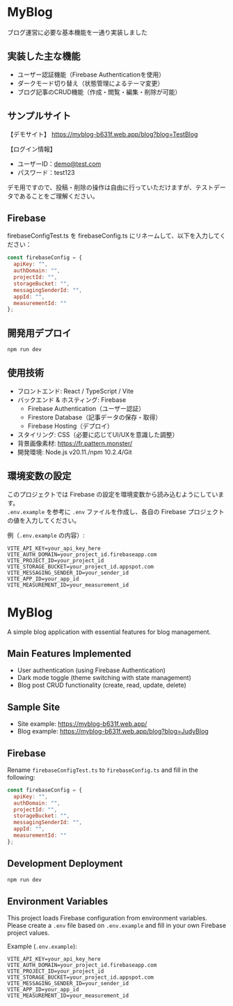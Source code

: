 # MyBlog
ブログ運営に必要な基本機能を一通り実装しました


## 実装した主な機能
- ユーザー認証機能（Firebase Authenticationを使用）
- ダークモード切り替え（状態管理によるテーマ変更）
- ブログ記事のCRUD機能（作成・閲覧・編集・削除が可能）

## サンプルサイト

【デモサイト】
https://myblog-b631f.web.app/blog?blog=TestBlog

【ログイン情報】  
- ユーザーID：demo@test.com
- パスワード：test123

デモ用ですので、投稿・削除の操作は自由に行っていただけますが、テストデータであることをご理解ください。


## Firebase
firebaseConfigTest.ts を firebaseConfig.ts にリネームして、以下を入力してください：
```js
const firebaseConfig = {
  apiKey: "",
  authDomain: "",
  projectId: "",
  storageBucket: "",
  messagingSenderId: "",
  appId: "",
  measurementId: ""
};
```


## 開発用デプロイ
```js
npm run dev
```


## 使用技術
- フロントエンド: React / TypeScript / Vite
- バックエンド & ホスティング: Firebase
  - Firebase Authentication（ユーザー認証）
  - Firestore Database（記事データの保存・取得）
  - Firebase Hosting（デプロイ）
- スタイリング: CSS（必要に応じてUI/UXを意識した調整）
- 背景画像素材: https://fr.pattern.monster/
- 開発環境: Node.js v20.11./npm 10.2.4/Git

## 環境変数の設定
このプロジェクトでは Firebase の設定を環境変数から読み込むようにしています。  
`.env.example` を参考に `.env` ファイルを作成し、各自の Firebase プロジェクトの値を入力してください。

例（`.env.example` の内容）:
```env
VITE_API_KEY=your_api_key_here
VITE_AUTH_DOMAIN=your_project_id.firebaseapp.com
VITE_PROJECT_ID=your_project_id
VITE_STORAGE_BUCKET=your_project_id.appspot.com
VITE_MESSAGING_SENDER_ID=your_sender_id
VITE_APP_ID=your_app_id
VITE_MEASUREMENT_ID=your_measurement_id

```

# MyBlog
A simple blog application with essential features for blog management.

## Main Features Implemented
- User authentication (using Firebase Authentication)
- Dark mode toggle (theme switching with state management)
- Blog post CRUD functionality (create, read, update, delete)

## Sample Site
- Site example: https://myblog-b631f.web.app/
- Blog example: https://myblog-b631f.web.app/blog?blog=JudyBlog

## Firebase
Rename `firebaseConfigTest.ts` to `firebaseConfig.ts` and fill in the following:
```js
const firebaseConfig = {
  apiKey: "",
  authDomain: "",
  projectId: "",
  storageBucket: "",
  messagingSenderId: "",
  appId: "",
  measurementId: ""
};

```

## Development Deployment
```js
npm run dev
```

## Environment Variables
This project loads Firebase configuration from environment variables.  
Please create a `.env` file based on `.env.example` and fill in your own Firebase project values.

Example (`.env.example`):
```env
VITE_API_KEY=your_api_key_here
VITE_AUTH_DOMAIN=your_project_id.firebaseapp.com
VITE_PROJECT_ID=your_project_id
VITE_STORAGE_BUCKET=your_project_id.appspot.com
VITE_MESSAGING_SENDER_ID=your_sender_id
VITE_APP_ID=your_app_id
VITE_MEASUREMENT_ID=your_measurement_id

```
